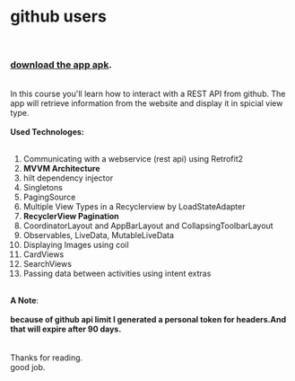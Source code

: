 <h1>github users </h1>
<br>
<h3><a href='https://drive.google.com/file/d/1J04lLU_gYHq-BCI037Rv9nni5HmuTohv/view?usp=share_link' target='_blank'>download the app apk</a>.</h3>

<br>
In this course you'll learn how to interact with a REST API from github. The app will retrieve information from the website and display it in spicial view type. 
<br><br>
<strong>Used Technologes:</strong>
<br><br>
<ol>
<li>Communicating with a webservice (rest api) using Retrofit2</li>
<li><strong>MVVM Architecture</strong></li>
<li>hilt dependency injector</>
<li>Singletons</li>
<li>PagingSource</li>
<li>Multiple View Types in a Recyclerview by LoadStateAdapter</li>
<li><strong>RecyclerView Pagination</strong></li>
<li>CoordinatorLayout and AppBarLayout and CollapsingToolbarLayout</li>
<li>Observables, LiveData, MutableLiveData </li>
<li>Displaying Images using coil</li>
<li>CardViews</li>
<li>SearchViews</li>
<li>Passing data between activities using intent extras</li>
</ol>
<br><strong>A Note</strong>:</br>
<br>
<strong>because of github api limit I generated a personal token for headers.And that will expire after 90 days.</strong>
<br><br>
<br>Thanks for reading.
<br>good job.
<br><br>
